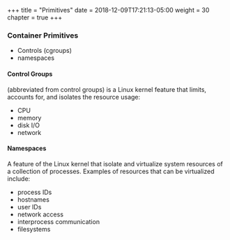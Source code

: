 +++
title = "Primitives"
date = 2018-12-09T17:21:13-05:00
weight = 30
chapter = true
+++

### Container Primitives

* Controls (cgroups)
* namespaces

#### Control Groups 
(abbreviated from control groups) is a Linux kernel feature that limits, accounts for, and isolates the resource usage:

* CPU 
* memory
* disk I/O
* network

#### Namespaces
A feature of the Linux kernel that isolate and virtualize system resources of a collection of processes. Examples of resources that can be virtualized include: 

* process IDs
* hostnames
* user IDs
* network access
* interprocess communication
* filesystems





